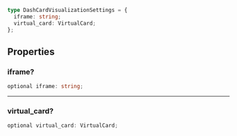 ```ts
type DashCardVisualizationSettings = {
  iframe: string;
  virtual_card: VirtualCard;
};
```

## Properties

### iframe?

```ts
optional iframe: string;
```

***

### virtual\_card?

```ts
optional virtual_card: VirtualCard;
```
